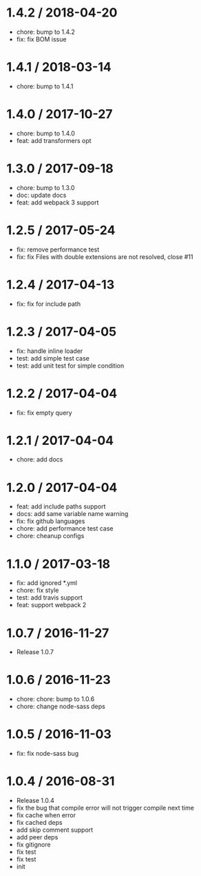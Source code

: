 
1.4.2 / 2018-04-20
==================

  * chore: bump to 1.4.2
  * fix: fix BOM issue

1.4.1 / 2018-03-14
==================

  * chore: bump to 1.4.1

1.4.0 / 2017-10-27
==================

  * chore: bump to 1.4.0
  * feat: add transformers opt

1.3.0 / 2017-09-18
==================

  * chore: bump to 1.3.0
  * doc: update docs
  * feat: add webpack 3 support

1.2.5 / 2017-05-24
==================

  * fix: remove performance test
  * fix: fix Files with double extensions are not resolved, close #11

1.2.4 / 2017-04-13
==================

  * fix: fix for include path

1.2.3 / 2017-04-05
==================

  * fix: handle inline loader
  * test: add simple test case
  * test: add unit test for simple condition

1.2.2 / 2017-04-04
==================

  * fix: fix empty query

1.2.1 / 2017-04-04
==================

  * chore: add docs

1.2.0 / 2017-04-04
==================

  * feat: add include paths support
  * docs: add same variable name warning
  * fix: fix github languages
  * chore: add performance test case
  * chore: cheanup configs

1.1.0 / 2017-03-18
==================

  * fix: add ignored \*.yml
  * chore: fix style
  * test: add travis support
  * feat: support webpack 2

1.0.7 / 2016-11-27
==================

  * Release 1.0.7

1.0.6 / 2016-11-23
==================

  * chore: chore: bump to 1.0.6
  * chore: change node-sass deps

1.0.5 / 2016-11-03
==================

  * fix: fix node-sass bug

1.0.4 / 2016-08-31
==================

  * Release 1.0.4
  * fix the bug that compile error will not trigger compile next time
  * fix cache when error
  * fix  cached deps
  * add skip comment support
  * add peer deps
  * fix gitignore
  * fix test
  * fix test
  * init
